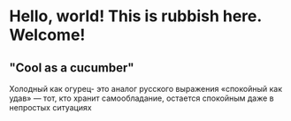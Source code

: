 # Hello, world! This is rubbish here. Welcome!

## "Cool as a cucumber"

 Холодный как огурец- это аналог русского выражения «спокойный как удав» — тот, кто хранит самообладание, остается спокойным даже в непростых ситуациях